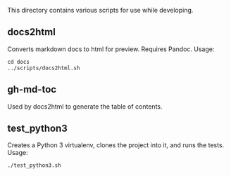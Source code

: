 This directory contains various scripts for use while developing.

docs2html
---------
Converts markdown docs to html for preview. Requires Pandoc.
Usage:

    cd docs
    ../scripts/docs2html.sh


gh-md-toc
---------
Used by docs2html to generate the table of contents.


test_python3
------------
Creates a Python 3 virtualenv, clones the project into it, and runs the tests.
Usage:

    ./test_python3.sh
